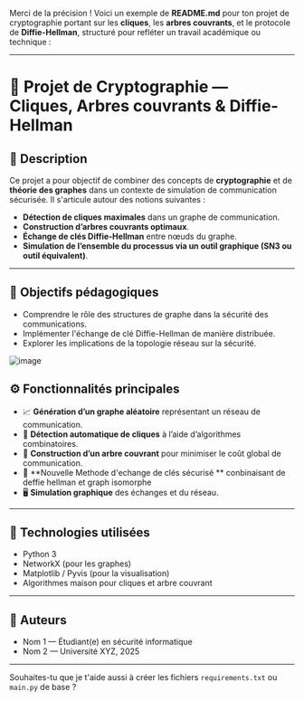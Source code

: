 Merci de la précision ! Voici un exemple de **README.md** pour ton projet de cryptographie portant sur les **cliques**, les **arbres couvrants**, et le protocole de **Diffie-Hellman**, structuré pour refléter un travail académique ou technique :

---

# 🔐 Projet de Cryptographie — Cliques, Arbres couvrants & Diffie-Hellman

## 📘 Description

Ce projet a pour objectif de combiner des concepts de **cryptographie** et de **théorie des graphes** dans un contexte de simulation de communication sécurisée. Il s'articule autour des notions suivantes :

* **Détection de cliques maximales** dans un graphe de communication.
* **Construction d’arbres couvrants optimaux**.
* **Échange de clés Diffie-Hellman** entre nœuds du graphe.
* **Simulation de l’ensemble du processus via un outil graphique (SN3 ou outil équivalent)**.

---

## 🧠 Objectifs pédagogiques

* Comprendre le rôle des structures de graphe dans la sécurité des communications.
* Implémenter l'échange de clé Diffie-Hellman de manière distribuée.
* Explorer les implications de la topologie réseau sur la sécurité.

![image](https://github.com/user-attachments/assets/77cab1d0-17c0-4887-a2e3-822b44612766)



## ⚙️ Fonctionnalités principales

* 📈 **Génération d’un graphe aléatoire** représentant un réseau de communication.
* 🔎 **Détection automatique de cliques** à l’aide d’algorithmes combinatoires.
* 🌲 **Construction d’un arbre couvrant** pour minimiser le coût global de communication.
* 🔐 **Nouvelle Methode d'echange de clés sécurisé ** conbinaisant de deffie hellman et graph isomorphe
* 🖥️ **Simulation graphique** des échanges et du réseau.


---



## 🧰 Technologies utilisées

* Python 3
* NetworkX (pour les graphes)
* Matplotlib / Pyvis (pour la visualisation)
* Algorithmes maison pour cliques et arbre couvrant

---

## 👤 Auteurs

* Nom 1 — Étudiant(e) en sécurité informatique
* Nom 2 — Université XYZ, 2025

---

Souhaites-tu que je t'aide aussi à créer les fichiers `requirements.txt` ou `main.py` de base ?
